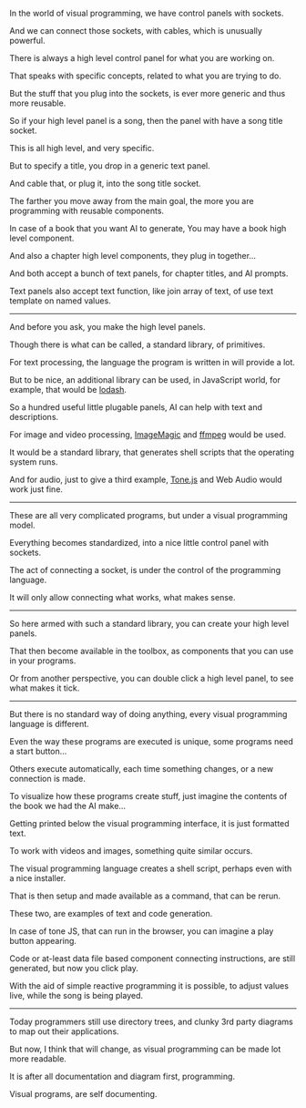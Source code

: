 In the world of visual programming,
we have control panels with sockets.

And we can connect those sockets,
with cables, which is unusually powerful.

There is always a high level control panel
for what you are working on.

That speaks with specific concepts,
related to what you are trying to do.

But the stuff that you plug into the sockets,
is ever more generic and thus more reusable.

So if your high level panel is a song,
then the panel with have a song title socket.

This is all high level,
and very specific.

But to specify a title,
you drop in a generic text panel.

And cable that, or plug it,
into the song title socket.

The farther you move away from the main goal,
the more you are programming with reusable components.

In case of a book that you want AI to generate,
You may have a book high level component.

And also a chapter high level components,
they plug in together…

And both accept a bunch of text panels,
for chapter titles, and AI prompts.

Text panels also accept text function,
like join array of text, of use text template on named values.

---

And before you ask,
you make the high level panels.

Though there is what can be called,
a standard library, of primitives.

For text processing,
the language the program is written in will provide a lot.

But to be nice, an additional library can be used,
in JavaScript world, for example, that would be [lodash][1].

So a hundred useful little plugable panels,
AI can help with text and descriptions.

For image and video processing,
[ImageMagic][2] and [ffmpeg][3] would be used.

It would be a standard library,
that generates shell scripts that the operating system runs.

And for audio, just to give a third example,
[Tone.js][4] and Web Audio would work just fine.

---

These are all very complicated programs,
but under a visual programming model.

Everything becomes standardized,
into a nice little control panel with sockets.

The act of connecting a socket,
is under the control of the programming language.

It will only allow connecting what works,
what makes sense.

---

So here armed with such a standard library,
you can create your high level panels.

That then become available in the toolbox,
as components that you can use in your programs.

Or from another perspective,
you can double click a high level panel, to see what makes it tick.

---

But there is no standard way of doing anything,
every visual programming language is different.

Even the way these programs are executed is unique,
some programs need a start button…

Others execute automatically,
each time something changes, or a new connection is made.

To visualize how these programs create stuff,
just imagine the contents of the book we had the AI make…

Getting printed below the visual programming interface,
it is just formatted text.

To work with videos and images,
something quite similar occurs.

The visual programming language creates a shell script,
perhaps even with a nice installer.

That is then setup and made available as a command,
that can be rerun.

These two,
are examples of text and code generation.

In case of tone JS, that can run in the browser,
you can imagine a play button appearing.

Code or at-least data file based component connecting instructions,
are still generated, but now you click play.

With the aid of simple reactive programming it is possible,
to adjust values live, while the song is being played.

---

Today programmers still use directory trees,
and clunky 3rd party diagrams to map out their applications.

But now, I think that will change,
as visual programming can be made lot more readable.

It is after all documentation and diagram first,
programming.

Visual programs,
are self documenting.


[1]: https://en.wikipedia.org/wiki/Lodash
[2]: https://en.wikipedia.org/wiki/ImageMagick
[3]: https://en.wikipedia.org/wiki/Ffmpeg
[4]: https://tonejs.github.io/
